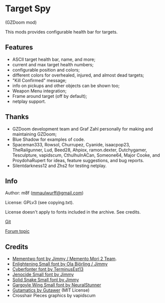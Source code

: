 # Target Spy

(GZDoom mod)

This mods provides configurable health bar for targets.

## Features

* ASCII target health bar, name, and more;
* current and max target health numbers;
* configurable position and colors;
* different colors for overhealed, injured, and almost dead targets;
* "Kill Confirmed" message;
* info on pickups and other objects can be shown too;
* Weapon Menu integration;
* Frame around target (off by default);
* netplay support.

## Thanks

* GZDoom development team and Graf Zahl personally for making and maintaining
  GZDoom;
* Blue Shadow for examples of code.
* Spaceman333, Rowsol, Churrupez, Cyanide, isaacpop23, TheRailgunner, Lud,
Beed28, Ahpiox, ramon.dexter, Dutchygamer, Tesculpture, vapidscum,
CthulhuInACan, Someone64, Major Cooke, and ProydohaRupert for ideas, feature suggestions, and
bug reports.
* Silentdarkness12 and Zhs2 for testing netplay.

## Info

Author: m8f (mmaulwurff@gmail.com)

License: GPLv3 (see copying.txt).

License doesn't apply to fonts included in the archive. See credits.

[Git](https://github.com/mmaulwurff/target-spy)

[Forum topic](https://forum.zdoom.org/viewtopic.php?f=43&t=60784&p=1057216#p1057216)

## Credits

* [Mementwo font by Jimmy / Memento Mori 2 Team](https://forum.zdoom.org/viewtopic.php?f=37&t=33409#p632308).
* [Enlightening Small font by Ola Björling / Jimmy](https://www.realm667.com/index.php/en/font-press/technical)
* [Cyberfonter font by TerminusEst13](https://www.realm667.com/index.php/en/font-press/technical)
* [Jenocide Small font by Jimmy](https://www.realm667.com/index.php/en/font-press/technical)
* [Solid Snake Small font by Jimmy](https://www.realm667.com/index.php/en/font-press/technical)
* [Gargoyle Wing Small font by NeuralStunner](https://www.realm667.com/index.php/en/font-press/medieval)
* [Gutamatics by Gutawer](https://gitlab.com/Gutawer/gzdoom-gutamatics) (MIT License)
* Crosshair Pieces graphics by vapidscum
